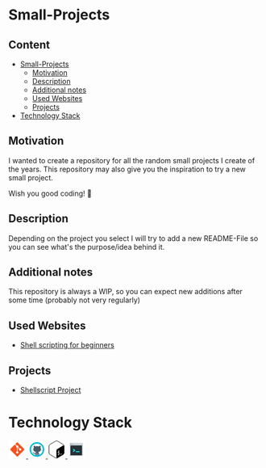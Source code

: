 # Small-Projects

<h2>Content</h2>

- [Small-Projects](#small-projects)
  - [Motivation](#motivation)
  - [Description](#description)
  - [Additional notes](#additional-notes)
  - [Used Websites](#used-websites)
  - [Projects](#projects)
- [Technology Stack](#technology-stack)


## Motivation
I wanted to create a repository for all the random small projects I create of the years. This repository may also give you the inspiration to try a new small project.

Wish you good coding! :partying_face:
## Description
Depending on the project you select I will try to add a new README-File so you can see what's the purpose/idea behind it.
## Additional notes
This repository is always a WIP, so you can expect new additions after some time (probably not very regularly)
## Used Websites
- <a href="https://dev.to/abdadeel/shell-scripting-basics-beginners-guide-1h2b" >Shell scripting for beginners</a>
## Projects
- <a href="https://github.com/PalmaAnd/Small-Projects/tree/main/Shellscripts" >Shellscript Project</a>
# Technology Stack

<a href="https://git-scm.com/" target="_blank"> <img alt="Git" width="35px" src="https://github.com/PalmaAnd/PalmaAnd/blob/main/icons/git.svg"/> </a>
<a href="https://github.com/PalmaAnd/" target="_blank"> <img alt="GitHub" width="35px" src="https://github.com/PalmaAnd/PalmaAnd/blob/main/icons/github.svg"/> </a>
<a href="https://www.gnu.org/" target="_blank"> <img src="Icons/gnubash.svg" width="35px" alt="Bash/Script">
<a href="https://www.gnu.org/" target="_blank"> <img src="Icons/console-48.png" width="35px" alt="Bash/Script">
